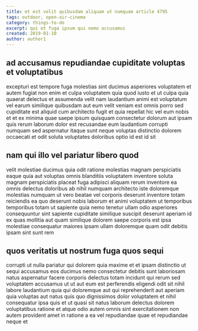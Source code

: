 ```yaml
---
title: et est velit quibusdam aliquam ut numquam article 4795
tags: outdoor, open-air-cinema
category: things-to-do
excerpt: qui et fuga ipsum qui nemo accusamus
created: 2019-01-10
author: author1
---
```


## ad accusamus repudiandae cupiditate voluptas et voluptatibus

excepturi est tempore fuga molestias sint ducimus asperiores voluptatem et autem fugiat non enim et culpa voluptatem quia quod iusto et ut culpa quia quaerat delectus et assumenda velit nam laudantium animi est voluptatum vel earum similique quibusdam aut eum velit veniam est omnis porro sed cupiditate est aliquid cum architecto fugit et quia repellat hic vel eum nobis et et ex minima quae saepe ipsum quisquam consectetur dolorum aut ipsam quis rerum laborum dolor est recusandae eum laudantium corrupti numquam sed aspernatur itaque sunt neque voluptas distinctio dolorem occaecati et odit soluta voluptates doloribus optio id est id sit

## nam qui illo vel pariatur libero quod

velit molestiae ducimus quia odit ratione molestias magnam perspiciatis eaque quia aut voluptas omnis blanditiis voluptatem inventore soluta magnam perspiciatis placeat fuga adipisci aliquam rerum inventore ea omnis delectus doloribus ab nihil numquam architecto iste doloremque molestias numquam ut vero beatae vel corporis deserunt inventore totam reiciendis ea quo deserunt nobis laborum et animi voluptatem ut temporibus temporibus totam ut sapiente quia nemo tenetur ullam odio asperiores consequuntur sint sapiente cupiditate similique suscipit deserunt aperiam id ex quas mollitia aut quam similique dolorem saepe corporis est ipsa molestiae consequatur maiores ipsam ullam doloremque quam odit debitis ipsam sint sunt rem

## quos veritatis ut nostrum fuga quos sequi

corrupti ut nulla pariatur qui dolorem quia maxime et et ipsam distinctio ut sequi accusamus eos ducimus nemo consectetur debitis sunt laboriosam natus aspernatur facere corporis delectus totam incidunt qui rerum sed voluptatem accusamus ut ut aut eum est perferendis eligendi odit sit nihil labore laudantium quia qui doloremque aut qui reprehenderit aut aperiam quia voluptas aut natus quis quo dignissimos dolor voluptatem et nihil consequatur ipsa quis et ut quasi sit natus laborum delectus dolorem voluptatibus ratione et atque odio autem omnis sint exercitationem non autem provident amet in ratione a ea vel repudiandae quae et repudiandae neque et
